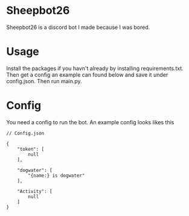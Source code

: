 # Sheepbot26
Sheepbot26 is a discord bot I made because I was bored.

# Usage
Install the packages if you havn't already by installing requirements.txt.
Then get a config an example can found below and save it under config.json.
Then run main.py.

# Config
You need a config to run the bot.
An example config looks likes this
```
// Config.json

{
	"token": [
		null
	],

	"dogwater": [
		"{name:} is dogwater"
	],

	"Activity": [
		null
	]
}
```